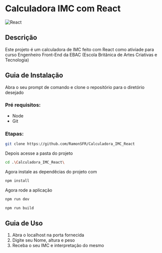 # Calculadora IMC com React

![React](https://img.shields.io/badge/react-%2320232a.svg?style=for-the-badge&logo=react&logoColor=%2361DAFB)

## Descrição
Este projeto é um calculadora de IMC feito com React como ativiade para curso Engenheiro Front-End da EBAC (Escola Britânica de Artes Criativas e Tecnologia)

## Guia de Instalação
Abra o seu prompt de comando e clone o repositório para o diretório desejado

### Pré requisitos:

<ul>
    <li>Node</li>
    <li>Git</li>
</ul>

### Etapas:

```bash
git clone https://github.com/RamonSFR/Calculadora_IMC_React
```

Depois acesse a pasta do projeto

```bash
cd .\Calculadora_IMC_React\
```

Agora instale as dependêcias do projeto com

```bash
npm install
```
Agora rode a aplicação

```bash
npm run dev
```
```bash
npm run build
```

## Guia de Uso

1. Abra o localhost na porta fornecida
2. Digite seu Nome, altura e peso
3. Receba o seu IMC e interpretação do mesmo